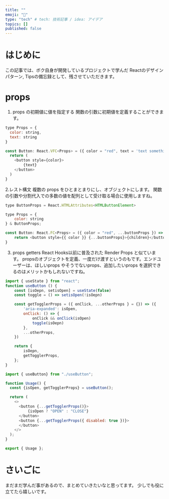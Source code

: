 ```yaml
---
title: ""
emoji: "🎉"
type: "tech" # tech: 技術記事 / idea: アイデア
topics: []
published: false
---
```


# はじめに
この記事では、ボク自身が開発しているプロジェクトで学んだ Reactのデザインパターン, Tipsの備忘録として、残させていただきます。
# props
1. props の初期値に値を指定する
   関数の引数に初期値を定義することができます。

```javascript
type Props = {
  color: string,
  text: string
}

const Button: React.VFC<Props> = ({ color = "red", text = 'text something here' }) => {
  return (
    <button style={color}>
        {text}
    </button>
  )
}
```
2.レスト構文
複数の props をひとまとまりにし、オブジェクトにします。
関数の引数や分割代入での多数の値を配列として受け取る場合に使用しますね。

```javascript
type ButtonProps = React.HTMLAttributes<HTMLButtonElement>

type Props = {
    color: string
} & ButtonProps;

const Button: React.FC<Props> = ({ color = "red", ...buttonProps }) => {
    return <button style={{ color }} {...buttonProps}>{children}</button>
}
```
3. props getters
   React Hooks以前に普及された Render Props と似ています。
   propsのオブジェクトを定義、一度だけ渡すというのもです。エンドユーザーは、ほしいprops やそうでないprops、追加したいprops を選択できるのはメリットかもしれないですね。

```javascript
import { useState } from "react";
function useButton () {
    const [isOepn, setisOpen] = useState(false)
    const toggle = () => setisOpen(!isOepn)

    const getTogglerProps = ({ onClick, ...otherProps } = {}) => ({
        'aria-expanded': isOpen,
        onClick: () => {
            onClick && onClick(isOpen)
            toggle(isOepn)
        },
        ...otherProps,
    })

    return {
        isOepn,
        getTogglerProps,
    };
}
```

```javascript
import { useButton} from "./useButton";

function Usage() {
  const {isOpen, getTogglerProps} = useButton();

  return (
    <>
      <button {...getTogglerProps()}>
          {isOpen ? "OPEN" : "CLOSE"}
      </button>
      <button {...getTogglerProps({ disabled: true })}>
      </button>
    </>
  );
}

export { Usage };
```

# さいごに
まだまだ学んだ事があるので、まとめていきたいなと思ってます。
少しでも役に立てたら嬉しいです。
